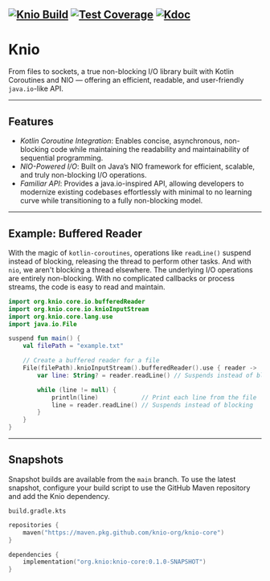 [![Knio Build](https://github.com/isaiah-v/Knio/actions/workflows/build.yml/badge.svg)](https://github.com/isaiah-v/Knio/actions/workflows/build.yml)
[![Test Coverage](https://www.knio.org/knio-core/build/main/badges/Test-Coverage.svg)](https://www.knio.org/knio-core/build/main/jacoco/)
[![Kdoc](https://img.shields.io/badge/Kdoc-green)](https://www.knio.org/knio-core/build/main/kdoc/)
----  

# Knio

From files to sockets, a true non-blocking I/O library built with Kotlin Coroutines and NIO — offering an efficient,
readable, and user-friendly `java.io`-like API.

---  

## Features
- *Kotlin Coroutine Integration*: Enables concise, asynchronous, non-blocking code while maintaining the readability and maintainability of sequential programming.
- *NIO-Powered I/O*: Built on Java’s NIO framework for efficient, scalable, and truly non-blocking I/O operations.
- *Familiar API*: Provides a java.io-inspired API, allowing developers to modernize existing codebases effortlessly with minimal to no learning curve while transitioning to a fully non-blocking model.

---  

## Example: Buffered Reader
With the magic of `kotlin-coroutines`, operations like `readLine()` suspend instead of blocking, releasing the thread to
perform other tasks. And with `nio`, we aren't blocking a thread elsewhere. The underlying I/O operations are entirely
non-blocking. With no complicated callbacks or process streams, the code is easy to read and maintain.

```kotlin  
import org.knio.core.io.bufferedReader  
import org.knio.core.io.knioInputStream  
import org.knio.core.lang.use  
import java.io.File  

suspend fun main() {  
    val filePath = "example.txt"  

    // Create a buffered reader for a file  
    File(filePath).knioInputStream().bufferedReader().use { reader ->  
        var line: String? = reader.readLine() // Suspends instead of blocking  

        while (line != null) {  
            println(line)            // Print each line from the file  
            line = reader.readLine() // Suspends instead of blocking  
        }  
    }  
}
```

---
## Snapshots

Snapshot builds are available from the `main` branch. To use the latest snapshot, configure your build script to use the GitHub Maven repository and add the Knio dependency.

`build.gradle.kts`
```kotlin
repositories {
    maven("https://maven.pkg.github.com/knio-org/knio-core")
}

dependencies {
    implementation("org.knio:knio-core:0.1.0-SNAPSHOT")
}
```